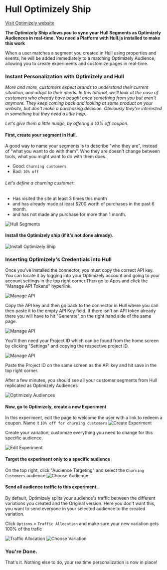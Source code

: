 # Hull Optimizely Ship

[Visit Optimizely website](http://optimizely.com)

__The Optimizely Ship allows you to sync your Hull Segments as Optimizely Audiences in real-time. You need a Platform with Hull.js installed to make this work__

When a user matches a segment you created in Hull using properties and events, he will be added immediately to a matching Optimizely Audience, allowing you to create experiments and customize pages in real-time.

### Instant Personalization with Optimizely and Hull

_More and more, customers expect brands to understand their current situation, and adapt to their needs. In this tutorial, we'll look at the case of customers who already have bought once something from you but aren't anymore. They keep coming back and looking at some product on your website, but don't make a purchasing decision. Obviously they're interested in something but they need a little help._

_Let's give them a little nudge, by offering a 10% off coupon._

#### First, create your segment in Hull.
A good way to name your segments is to describe "who they are", instead of "what you want to do with them". Who they are doesn't change between tools, what you might want to do with them does.
- Good: `Churning customers`
- Bad: `10% off`

###### Let's define a churning customer:

- Has visited the site at least 3 times this month
- and has already made at least $200 worth of purchases in the past 6 month.
- and has not made any purchase for more than 1 month.

![Hull Segments](./images/hull_segments.png "Hull Segments")

#### Install the Optimizely ship (if it's not done already).

![Install Optimizely Ship](./images/install_ship.png "Install Optimizely Ship")

### Inserting Optimizely's Credentials into Hull

Once you've installed the connector, you must copy the correct API key. You can locate it by logging into your Optimizely account and going to your account settings in the top right corner.Then go to Apps and click the "Manage API Tokens" hyperlink. 

![Manage API](./images/FindingAPIToken.png "Finding API Token")

Copy the API key and then go back to the connector in Hull where you can then paste it to the empty API Key field. If there isn't an API token already there you will have to hit "Generate" on the right hand side of the same page. 

![Manage API](./images/HullAPI.png "Hull API")

You'll then need your Project ID which can be found from the home screen by clicking "Settings" and copying the respective project ID. 

![Manage API](./images/ProjectID.png "Project ID")

Paste the Project ID on the same screen as the API key and hit save in the top right corner.

After a few minutes, you should see all your customer segments from Hull replicated as Optimizely Audiences

![Optimizely Audiences](./images/audiences.png "Optimizely Audiences")

#### Now, go to Optimizely, create a new Experiment
In this experiment, edit the page to welcome the user with a link to redeem a coupon.  Name it `10% off for churning customers`
![Create Experiment](./images/create_experiment.png "Create Experiment")

Create your variation, customize everything you need to change for this specific audience.

![Edit Experiment](./images/audience_targeting.png "Edit Experiment")

#### Target the experiment only to a specific audience
On the top right, click "Audience Targeting" and select the `Churning Customers`
audience
![Choose Audience](./images/choose_audience.png "Choose Audience")

#### Send all audience traffic to this experiment.
By default, Optimizely splits your audience's traffic between the different variations you created and the Original version. Here you don't want this, you want to send everyone in your selected audience to the created variation.

Click `Options` > `Traffic Allocation` and make sure your new variation gets 100% of the trafic

![Traffic Allocation](./images/traffic_allocation.png "Traffic Allocation")
![Choose Variation](./images/choose_variation.png "Choose Variation")

### You're Done.

That's it. Nothing else to do, your realtime personalization is now in place!
